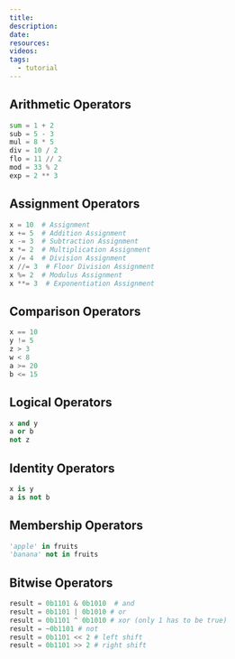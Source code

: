 ```yaml
---
title: 
description: 
date: 
resources: 
videos: 
tags:
  - tutorial
---
```

## Arithmetic Operators

```python
sum = 1 + 2
sub = 5 - 3
mul = 8 * 5
div = 10 / 2
flo = 11 // 2
mod = 33 % 2
exp = 2 ** 3
```

## Assignment Operators

```python
x = 10  # Assignment
x += 5  # Addition Assignment
x -= 3  # Subtraction Assignment
x *= 2  # Multiplication Assignment
x /= 4  # Division Assignment
x //= 3  # Floor Division Assignment
x %= 2  # Modulus Assignment
x **= 3  # Exponentiation Assignment
```

## Comparison Operators

```python
x == 10
y != 5
z > 3
w < 8
a >= 20
b <= 15
```

## Logical Operators

```python
x and y
a or b
not z
```

## Identity Operators

```python
x is y
a is not b
```

## Membership Operators

```python
'apple' in fruits
'banana' not in fruits
```

## **Bitwise** Operators

```python
result = 0b1101 & 0b1010  # and
result = 0b1101 | 0b1010 # or
result = 0b1101 ^ 0b1010 # xor (only 1 has to be true)
result = ~0b1101 # not
result = 0b1101 << 2 # left shift
result = 0b1101 >> 2 # right shift
```

